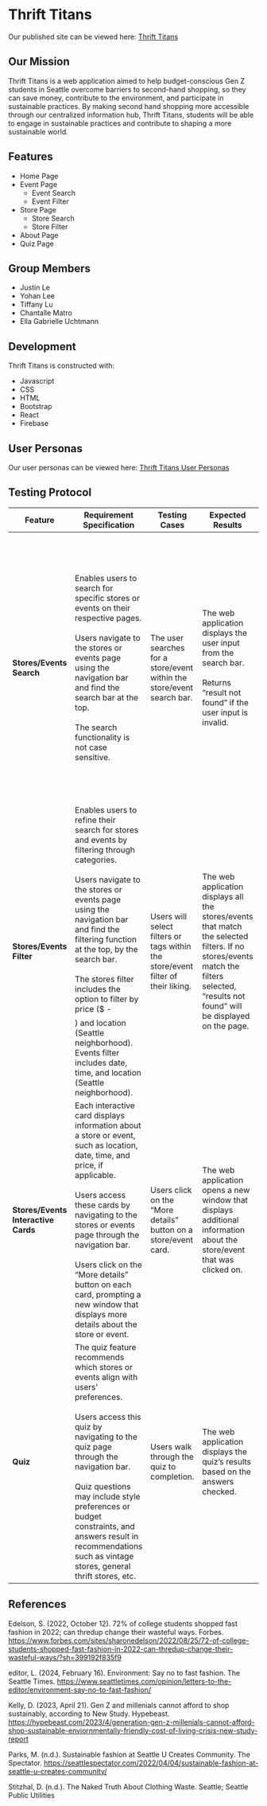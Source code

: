 # Thrift Titans
Our published site can be viewed here: [Thrift Titans](https://info442-green-beans.web.app/)

## Our Mission

Thrift Titans is a web application aimed to help budget-conscious Gen Z students in Seattle overcome barriers to second-hand shopping, so they can save money, contribute to the environment, and participate in sustainable practices. By making second hand shopping more accessible through our centralized information hub, Thrift Titans, students will be able to engage in sustainable practices and contribute to shaping a more sustainable world. 

## Features

* Home Page
* Event Page
	* Event Search
	* Event Filter
* Store Page
	* Store Search
 	* Store Filter
* About Page
* Quiz Page

## Group Members
* Justin Le
* Yohan Lee
* Tiffany Lu
* Chantalle Matro
* Ella Gabrielle Uchtmann


## Development
Thrift Titans is constructed with:

* Javascript
* CSS
* HTML
* Bootstrap
* React
* Firebase

## User Personas
Our user personas can be viewed here: [Thrift Titans User Personas](/thrift-titans.pdf)

## Testing Protocol
| Feature                          | Requirement Specification                                                                                                                                                                                                                                                                                                                                                              | Testing Cases                                                        | Expected Results                                                                                                                                                                                                                                                                                                             | Expected Deficiency                                                               | Unexpected Results                                                                                                                                                                                                                                                                                                                                                                 |
|----------------------------------|------------------------------------------------------------------------------------------------------------------------------------------------------------------------------------------------------------------------------------------------------------------------------------------------------------------------------------------------------------------------------------------|-----------------------------------------------------------------------|-------------------------------------------------------------------------------------------------------------------------------------------------------------------------------------------------------------------------------------------------------------------------------------------------------------------------------|---------------------------------------------------------------------------------|-----------------------------------------------------------------------------------------------------------------------------------------------------------------------------------------------------------------------------------------------------------------------------------------------------------------------------------------------------------------------------------|
| **Stores/Events Search**             | Enables users to search for specific stores or events on their respective pages. <br><br> Users navigate to the stores or events page using the navigation bar and find the search bar at the top. <br><br> The search functionality is not case sensitive.                                                                                                                                                | The user searches for a store/event within the store/event search bar. | The web application displays the user input from the search bar. <br><br> Returns “result not found” if the user input is invalid.                                                                                                                                                                                                   | Search results may take some time to load.                                      | The web application does not display user input even though it is valid. <br><br> Displays something different from user input. <br><br> Does not display “result not found” if the user input is invalid. <br><br> Displays “result not found” even though the search is valid.                                                                                           |
| **Stores/Events Filter**             | Enables users to refine their search for stores and events by filtering through categories. <br><br> Users navigate to the stores or events page using the navigation bar and find the filtering function at the top, by the search bar. <br><br> The stores filter includes the option to filter by price ($ - $$$$) and location (Seattle neighborhood). Events filter includes date, time, and location (Seattle neighborhood). | Users will select filters or tags within the store/event filter of their liking. | The web application displays all the stores/events that match the selected filters. If no stores/events match the filters selected, “results not found” will be displayed on the page.                                                                                                                                       | Filtered results may take some time to load.                                    | The web application does not display all the stores/events that match the filter. Displays no results even though the filter is valid. Does not display “result not found” if the filter input is invalid.                                                                                                                                          |
| **Stores/Events Interactive Cards**  | Each interactive card displays information about a store or event, such as location, date, time, and price, if applicable. <br><br> Users access these cards by navigating to the stores or events page through the navigation bar. <br><br> Users click on the “More details” button on each card, prompting a new window that displays more details about the store or event.                                       | Users click on the “More details” button on a store/event card.        | The web application opens a new window that displays additional information about the store/event that was clicked on.                                                                                                                                                                                                      | N/A                                                                             | The web application does not open a new window. <br><br> Does not render store/event information directly related to the store that was clicked on. <br><br> Renders information about a different event/store.                                                                                                                                                   |
| **Quiz**                            | The quiz feature recommends which stores or events align with users’ preferences. <br><br> Users access this quiz by navigating to the quiz page through the navigation bar. <br><br> Quiz questions may include style preferences or budget constraints, and answers result in recommendations such as vintage stores, general thrift stores, etc.                                        | Users walk through the quiz to completion.                            | The web application displays the quiz’s results based on the answers checked.                                                                                                                                                                                                                                                | N/A                                                                             | The web application displays an incorrect result. <br><br> Does not display any result. <br><br> Does not proceed from question to question. <br><br> Is unable to submit.                                                                                                                                                                                                                                     |

## References
Edelson, S. (2022, October 12). 72% of college students shopped fast fashion in 2022; can thredup change their wasteful ways. Forbes. https://www.forbes.com/sites/sharonedelson/2022/08/25/72-of-college-students-shopped-fast-fashion-in-2022-can-thredup-change-their-wasteful-ways/?sh=399192f835f9

editor, L. (2024, February 16). Environment: Say no to fast fashion. The Seattle Times. https://www.seattletimes.com/opinion/letters-to-the-editor/environment-say-no-to-fast-fashion/

Kelly, D. (2023, April 21). Gen Z and millenials cannot afford to shop sustainably, according to New Study. Hypebeast. https://hypebeast.com/2023/4/generation-gen-z-millenials-cannot-afford-shop-sustainable-enviornmentally-friendly-cost-of-living-crisis-new-study-report

Parks, M. (n.d.). Sustainable fashion at Seattle U Creates Community. The Spectator. https://seattlespectator.com/2022/04/04/sustainable-fashion-at-seattle-u-creates-community/

Stitzhal, D. (n.d.). The Naked Truth About Clothing Waste. Seattle; Seattle Public Utilities
